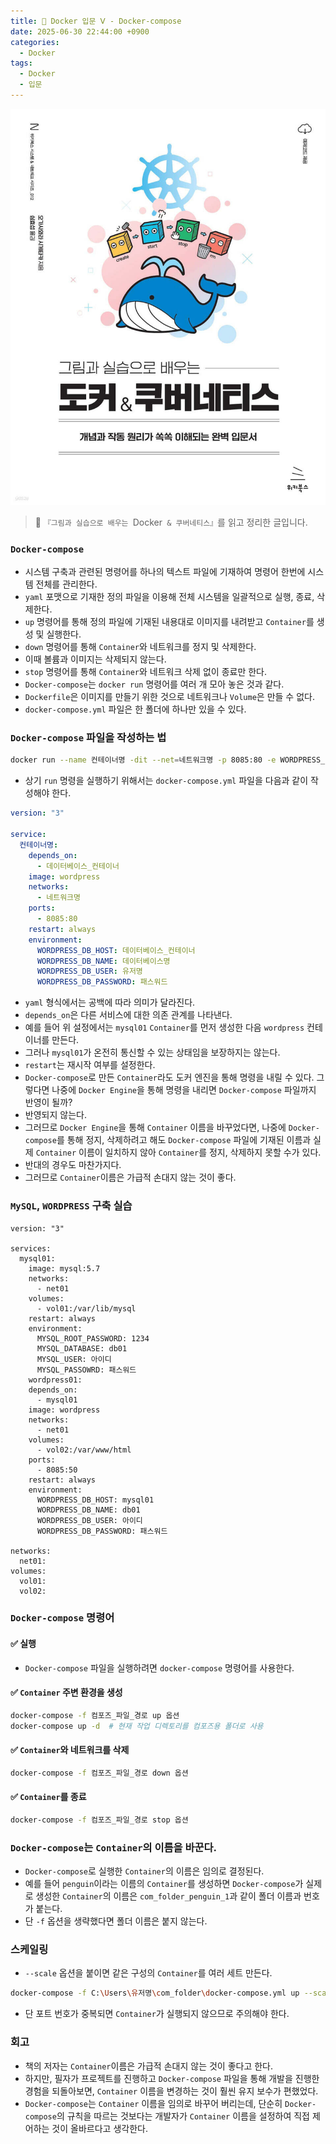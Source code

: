 ```yaml
---
title: 🐋 Docker 입문 Ⅴ - Docker-compose
date: 2025-06-30 22:44:00 +0900
categories:
  - Docker
tags:
  - Docker
  - 입문
---
```


![](/assets/image/Pasted%20image%2020250529002434.png)
> 📘 `『그림과 실습으로 배우는 `Docker` & 쿠버네티스』`를 읽고 정리한 글입니다.

### `Docker-compose`
- 시스템 구축과 관련된 명령어를 하나의 텍스트 파일에 기재하여 명령어 한번에 시스템 전체를 관리한다.
- `yaml` 포맷으로 기재한 정의 파일을 이용해 전체 시스템을 일괄적으로 실행, 종료, 삭제한다.
- `up` 명령어를 통해 정의 파일에 기재된 내용대로 이미지를 내려받고 `Container`를 생성 및 실행한다.
- `down` 명령어를 통해 `Container`와 네트워크를 정지 및 삭제한다. 
- 이때 볼륨과 이미지는 삭제되지 않는다.
- `stop` 명령어를 통해 `Container`와 네트워크 삭제 없이 종료만 한다.
- `Docker-compose`는 `docker run` 명령어를 여러 개 모아 놓은 것과 같다.
- `Dockerfile`은 이미지를 만들기 위한 것으로 네트워크나 `Volume`은 만들 수 없다.  
- `docker-compose.yml` 파일은 한 폴더에 하나만 있을 수 있다.


### `Docker-compose` 파일을 작성하는 법
```bash
docker run --name 컨테이너명 -dit --net=네트워크명 -p 8085:80 -e WORDPRESS_DB_HOST=데이터베이스_호스트 -e WORDPRESS_DB_NAME=데이터베이스명 -e WORDPRESS_DB_USER=유저명 -e WORDPRESS_DB_PASSWORD=패스워드 wordpress
```
- 상기 `run` 명령을 실행하기 위해서는 `docker-compose.yml` 파일을 다음과 같이 작성해야 한다.

```yml
version: "3"

service:
  컨테이너명:
    depends_on:
      - 데이터베이스_컨테이너
    image: wordpress
    networks:
      - 네트워크명
    ports:
      - 8085:80
    restart: always
    environment:
      WORDPRESS_DB_HOST: 데이터베이스_컨테이너
      WORDPRESS_DB_NAME: 데이터베이스명
      WORDPRESS_DB_USER: 유저명
      WORDPRESS_DB_PASSWORD: 패스워드
```
- `yaml` 형식에서는 공백에 따라 의미가 달라진다.
- `depends_on`은 다른 서비스에 대한 의존 관계를 나타낸다. 
- 예를 들어 위 설정에서는 `mysql01` `Container`를 먼저 생성한 다음 `wordpress` 컨테이너를 만든다.
- 그러나 `mysql01`가 온전히 통신할 수 있는 상태임을 보장하지는 않는다.
- `restart`는 재시작 여부를 설정한다.
- `Docker-compose`로 만든 `Container`라도 도커 엔진을 통해 명령을 내릴 수 있다. 그렇다면 나중에 `Docker Engine`을 통해 명령을 내리면 `Docker-compose` 파일까지 반영이 될까?
- 반영되지 않는다. 
- 그러므로 `Docker Engine`을 통해 `Container` 이름을 바꾸었다면, 나중에 `Docker-compose`를 통해 정지, 삭제하려고 해도 `Docker-compose` 파일에 기재된 이름과 실제 `Container` 이름이 일치하지 않아 `Container`를 정지, 삭제하지 못할 수가 있다. 
- 반대의 경우도 마찬가지다.
- 그러므로 `Container`이름은 가급적 손대지 않는 것이 좋다.


### `MySQL`, `WORDPRESS` 구축 실습

```null
version: "3"

services:
  mysql01:
    image: mysql:5.7
    networks:
      - net01
    volumes:
      - vol01:/var/lib/mysql
    restart: always
    environment:
      MYSQL_ROOT_PASSWORD: 1234
      MYSQL_DATABASE: db01
      MYSQL_USER: 아이디
      MYSQL_PASSOWRD: 패스워드
    wordpress01:
    depends_on:
      - mysql01
    image: wordpress
    networks:
      - net01
    volumes:
      - vol02:/var/www/html
    ports:
      - 8085:50
    restart: always
    environment:
      WORDPRESS_DB_HOST: mysql01
      WORDPRESS_DB_NAME: db01
      WORDPRESS_DB_USER: 아이디
      WORDPRESS_DB_PASSWORD: 패스워드

networks:
  net01:
volumes:
  vol01:
  vol02:
```


### `Docker-compose` 명령어
#### ✅ 실행
- `Docker-compose` 파일을 실행하려면 `docker-compose` 명령어를 사용한다.

#### ✅ `Container` 주변 환경을 생성

```bash
docker-compose -f 컴포즈_파일_경로 up 옵션
docker-compose up -d  # 현재 작업 디렉토리를 컴포즈용 폴더로 사용
```

####  ✅ `Container`와 네트워크를 삭제

```bash
docker-compose -f 컴포즈_파일_경로 down 옵션
```

#### ✅ `Container`를 종료

```bash
docker-compose -f 컴포즈_파일_경로 stop 옵션
```


### `Docker-compose`는 `Container`의 이름을 바꾼다.
- `Docker-compose`로 실행한 `Container`의 이름은 임의로 결정된다.
- 예를 들어 `penguin`이라는 이름의 `Container`를 생성하면 `Docker-compose`가 실제로 생성한 `Container`의 이름은 `com_folder_penguin_1`과 같이 폴더 이름과 번호가 붙는다.
- 단 `-f` 옵션을 생략했다면 폴더 이름은 붙지 않는다.


### 스케일링
- `--scale` 옵션을 붙이면 같은 구성의 `Container`를 여러 세트 만든다.

```bash
docker-compose -f C:\Users\유저명\com_folder\docker-compose.yml up --scale penguin=3
```
- 단 포트 번호가 중복되면 `Container`가 실행되지 않으므로 주의해야 한다.


### 회고
- 책의 저자는 `Container`이름은 가급적 손대지 않는 것이 좋다고 한다.
- 하지만, 필자가 프로젝트를 진행하고 `Docker-compose` 파일을 통해 개발을 진행한 경험을 되돌아보면, `Container` 이름을 변경하는 것이 훨씬 유지 보수가 편했었다. 
- `Docker-compose`는 `Container` 이름을 임의로 바꾸어 버리는데, 단순히 `Docker-compose`의 규칙을 따르는 것보다는 개발자가 `Container` 이름을 설정하여 직접 제어하는 것이 올바르다고 생각한다.